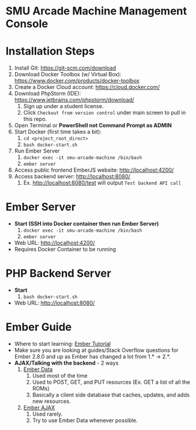 # SMU Arcade Machine Management Console

# Installation Steps
1. Install Git: https://git-scm.com/download
2. Download Docker Toolbox (w/ Virtual Box): https://www.docker.com/products/docker-toolbox
3. Create a Docker Cloud account: https://cloud.docker.com/
4. Download PhpStorm (IDE): https://www.jetbrains.com/phpstorm/download/
    1. Sign up under a student license.
    2. Click `Checkout from version control` under main screen to pull in this repo.
5. Open Terminal or **PowerShell not Command Prompt as ADMIN**
6. Start Docker (first time takes a bit): 
    1. `cd <project_root_direct>`
    2. `bash docker-start.sh`
7. Run Ember Server
    1. `docker exec -it smu-arcade-machine /bin/bash`
    2. `ember server`
8. Access public frontend EmberJS website: [http://localhost:4200/](http://localhost:4200/)
9. Access backend server: [http://localhost:8080/](http://localhost:8080/)
    1. Ex. [http://localhost:8080/test](http://localhost:8080/test) will output `Test backend API call`
    
# Ember Server
* **Start (SSH into Docker container then run Ember Server)**
    1. `docker exec -it smu-arcade-machine /bin/bash`
    2. `ember server`
* Web URL: [http://localhost:4200/](http://localhost:4200/)
* Requires Docker Container to be running

# PHP Backend Server
* **Start**
    1. `bash docker-start.sh`
* Web URL: [http://localhost:8080/](http://localhost:8080/)

# Ember Guide
* Where to start learning: [Ember Tutorial](https://guides.emberjs.com/v2.8.0/tutorial/ember-cli/#toc_directory-structure)
* Make sure you are looking at guides/Stack Overflow questions for Ember 2.8.0 and up as Ember has changed a lot from 1.* -> 2.*. 
* **AJAX/Talking with the backend** - 2 ways
    1. [Ember Data](https://guides.emberjs.com/v2.8.0/tutorial/ember-data/)
        1. Used most of the time
        2. Used to POST, GET, and PUT resources (Ex. GET a list of all the ROMs)
        3. Basically a client side database that caches, updates, and adds new resources.
    2. [Ember AJAX](https://github.com/ember-cli/ember-ajax)
        1. Used rarely.
        2. Try to use Ember Data whenever possible.
